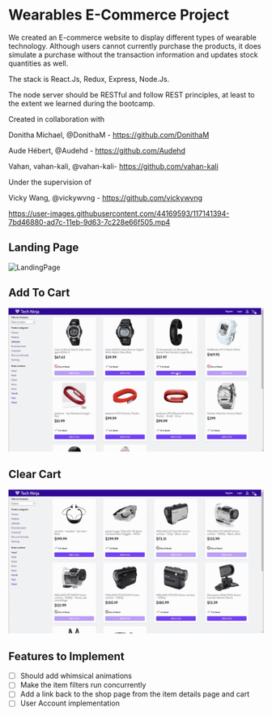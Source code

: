 # Wearables E-Commerce Project

We created an E-commerce website to display different types of wearable technology. Although users cannot currently purchase the products, it does simulate a purchase without the transaction information and updates stock quantities as well.

The stack is React.Js, Redux, Express, Node.Js.

The node server should be RESTful and follow REST principles, at least to the extent we learned during the bootcamp.

Created in collaboration with

Donitha Michael, @DonithaM - https://github.com/DonithaM

Aude Hébert, @Audehd - https://github.com/Audehd

Vahan, vahan-kali, @vahan-kali- https://github.com/vahan-kali

Under the supervision of

Vicky Wang, @vickywvng - https://github.com/vickywvng

https://user-images.githubusercontent.com/44169593/117141394-7bd46880-ad7c-11eb-9d63-7c228e66f505.mp4

## Landing Page

![LandingPage](./assets/LandingPage.gif)

## Add To Cart

![AddtoCartDemo](./assets/AddToCart.gif)

## Clear Cart

![ClearCartDemo](./assets/ClearCart.gif)

## Features to Implement
  - [ ] Should add whimsical animations
  - [ ] Make the item filters run concurrently
  - [ ] Add a link back to the shop page from the item details page and cart
  - [ ] User Account implementation
